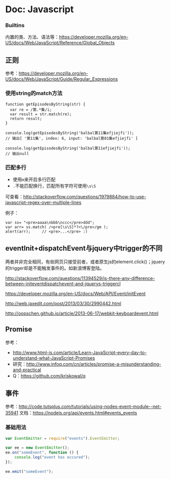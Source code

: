# Doc: Javascript

### Builtins
内置的类、方法、语法等：https://developer.mozilla.org/en-US/docs/Web/JavaScript/Reference/Global_Objects

## 正则
参考：https://developer.mozilla.org/en-US/docs/Web/JavaScript/Guide/Regular_Expressions

### 使用string的match方法

```
function getEpisodesByString(str) {
  var re = /第.*集/i;
  var result = str.match(re);
  return result;
}

console.log(getEpisodesByString('balbal第11集efjiejfi'));
// 输出[ '第11集', index: 6, input: 'balbal第01集efjiejfi' ]

console.log(getEpisodesByString('balbal第11efjiejfi'));
// 输出null
```

### 匹配多行

* 使用`m`来开启多行匹配
* `.`不能匹配换行，匹配所有字符可使用`\s\S`

可查看：http://stackoverflow.com/questions/1979884/how-to-use-javascript-regex-over-multiple-lines

例子：
```
var ss= "<pre>aaaa\nbbb\nccc</pre>ddd";
var arr= ss.match( /<pre[\s\S]*?<\/pre>/gm );
alert(arr);     // <pre>...</pre> :)
```


## eventInit+dispatchEvent与jquery中trigger的不同
两者并非完全相同，有些网页只接受前者，或者原生js的element.click()；jquery的trigger却是不能触发事件的。如新浪博客登陆。

http://stackoverflow.com/questions/11394529/is-there-any-difference-between-initeventdispatchevent-and-jquerys-triggercl

https://developer.mozilla.org/en-US/docs/Web/API/Event/initEvent

http://web.jaxedit.com/post/2013/03/30/2990442.html

http://oopschen.github.io/article/2013-06-17/webkit-keyboardevent.html

## Promise
参考：
* http://www.html-js.com/article/Learn-JavaScript-every-day-to-understand-what-JavaScript-Promises
* 研究：http://www.infoq.com/cn/articles/promise-a-misunderstanding-and-practical
* Q：https://github.com/kriskowal/q

## 事件
参考：http://code.tutsplus.com/tutorials/using-nodes-event-module--net-35941
文档：https://nodejs.org/api/events.html#events_events

### 基础用法

```javascript
var EventEmitter = require("events").EventEmitter;
 
var ee = new EventEmitter();
ee.on("someEvent", function () {
    console.log("event has occured");
});
 
ee.emit("someEvent");
```
